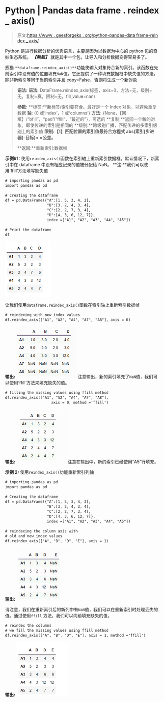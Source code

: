 # Python | Pandas data frame . reindex _ axis()

> 原文:[https://www . geesforgeks . org/python-pandas-data frame-rein dex _ axis/](https://www.geeksforgeeks.org/python-pandas-dataframe-reindex_axis/)

Python 是进行数据分析的优秀语言，主要是因为以数据为中心的 python 包的奇妙生态系统。 ***【熊猫】*** 就是其中一个包，让导入和分析数据变得容易多了。

熊猫 `**dataframe.reindex_axis()**`功能使输入对象符合新的索引。该函数在先前索引中没有值的位置填充`NaN`值。它还提供了一种填充数据框中缺失值的方法。除非新索引等同于当前索引并且 copy=False，否则将生成一个新对象

> **语法:**
> **语法:** DataFrame.reindex_axis(标签，axis=0，方法=无，级别=无，复制=真，限制=无，fill_value=nan)
> 
> **参数:**
> **标签:**新标签/索引要符合。最好是一个 Index 对象，以避免重复数据
> **轴:** {0 或‘Index’，1 或‘columns’}
> **方法:** {None，【回填】/“bfill”，“pad”/“ffill”，“最近的”}，可选的
> **复制:**返回一个新的对象，即使传递的索引是相同的
> **级别:**跨级别广播，匹配传递的多索引级别上的索引值
> **限制:【1】匹配位置的索引值最符合方程式 abs(索引[步进器]–目标)< =公差。**
> 
> **返回:**重新索引:数据帧

**示例#1:** 使用`reindex_axis()`函数在索引轴上重新索引数据框。默认情况下，新索引中在 dataframe 中没有相应记录的值被分配给 NaN。
**注:**我们可以使用‘ffill’方法填写缺失值

```
# importing pandas as pd
import pandas as pd

# Creating the dataframe 
df = pd.DataFrame({"A":[1, 5, 3, 4, 2], 
                   "B":[3, 2, 4, 3, 4],
                   "C":[2, 2, 7, 3, 4],
                   "D":[4, 3, 6, 12, 7]},
                   index =["A1", "A2", "A3", "A4", "A5"])

# Print the dataframe
df
```

![](img/e3baabcb070182605e75dbca5770baab.png)

让我们使用`dataframe.reindex_axis()`函数在索引轴上重新索引数据帧

```
# reindexing with new index values
df.reindex_axis(["A1", "A2", "A4", "A7", "A8"], axis = 0)
```

**输出:**
![](img/af125a03b596bfbdd33015252de54992.png)
注意输出，新的索引填充了`NaN`值，我们可以使用‘ffill’方法来填充缺失的值。

```
# filling the missing values using ffill method
df.reindex_axis(["A1", "A2", "A4", "A7", "A8"], 
                     axis = 0, method ='ffill')
```

**输出:**
![](img/5970a39439ddd266516ad183ccb4d6ee.png)
注意在输出中，新的索引已经使用“A5”行填充。

**示例 2:** 使用`reindex_axis()`功能重新索引列轴

```
# importing pandas as pd
import pandas as pd

# Creating the dataframe 
df = pd.DataFrame({"A":[1, 5, 3, 4, 2],
                   "B":[3, 2, 4, 3, 4],
                   "C":[2, 2, 7, 3, 4],
                   "D":[4, 3, 6, 12, 7]}, 
                   index =["A1", "A2", "A3", "A4", "A5"])

# reindexing the column axis with
# old and new index values
df.reindex_axis(["A", "B", "D", "E"], axis = 1)
```

**输出:**
![](img/76af21ca0e4ffe957b99e5129acafd0d.png)

请注意，我们在重新索引后的新列中有`NaN`值，我们可以在重新索引时处理丢失的值。通过使用`ffill` 方法，我们可以向前填充缺失的值。

```
# reindex the columns
# we fill the missing values using ffill method
df.reindex_axis(["A", "B", "D", "E"], axis = 1, method ='ffill')
```

**输出:**
![](img/a877a390e0f80dad602c84361c28ce6b.png)